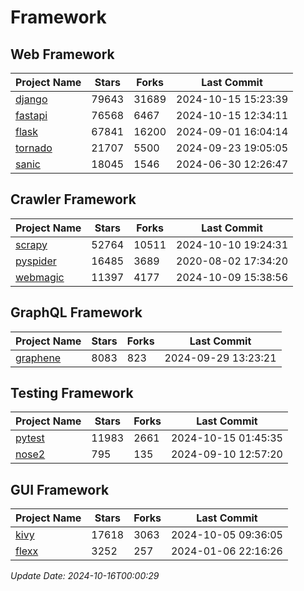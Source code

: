 # Framework

## Web Framework
| Project Name | Stars | Forks | Last Commit |
| ------------ | ----- | ----- | ----------- |
| [django](https://github.com/django/django) | 79643 | 31689 | 2024-10-15 15:23:39 |
| [fastapi](https://github.com/fastapi/fastapi) | 76568 | 6467 | 2024-10-15 12:34:11 |
| [flask](https://github.com/pallets/flask) | 67841 | 16200 | 2024-09-01 16:04:14 |
| [tornado](https://github.com/tornadoweb/tornado) | 21707 | 5500 | 2024-09-23 19:05:05 |
| [sanic](https://github.com/sanic-org/sanic) | 18045 | 1546 | 2024-06-30 12:26:47 |

## Crawler Framework
| Project Name | Stars | Forks | Last Commit |
| ------------ | ----- | ----- | ----------- |
| [scrapy](https://github.com/scrapy/scrapy) | 52764 | 10511 | 2024-10-10 19:24:31 |
| [pyspider](https://github.com/binux/pyspider) | 16485 | 3689 | 2020-08-02 17:34:20 |
| [webmagic](https://github.com/code4craft/webmagic) | 11397 | 4177 | 2024-10-09 15:38:56 |

## GraphQL Framework
| Project Name | Stars | Forks | Last Commit |
| ------------ | ----- | ----- | ----------- |
| [graphene](https://github.com/graphql-python/graphene) | 8083 | 823 | 2024-09-29 13:23:21 |

## Testing Framework
| Project Name | Stars | Forks | Last Commit |
| ------------ | ----- | ----- | ----------- |
| [pytest](https://github.com/pytest-dev/pytest) | 11983 | 2661 | 2024-10-15 01:45:35 |
| [nose2](https://github.com/nose-devs/nose2) | 795 | 135 | 2024-09-10 12:57:20 |

## GUI Framework
| Project Name | Stars | Forks | Last Commit |
| ------------ | ----- | ----- | ----------- |
| [kivy](https://github.com/kivy/kivy) | 17618 | 3063 | 2024-10-05 09:36:05 |
| [flexx](https://github.com/flexxui/flexx) | 3252 | 257 | 2024-01-06 22:16:26 |

*Update Date: 2024-10-16T00:00:29*